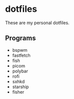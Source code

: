# dotfiles

These are my personal dotfiles.

## Programs

- bspwm
- fastfetch
- fish
- picom
- polybar
- rofi
- sxhkd
- starship
- fisher
